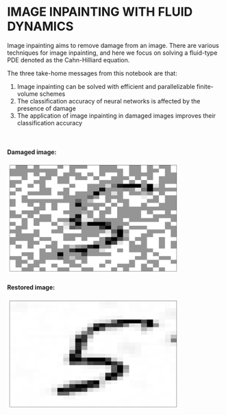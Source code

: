 # IMAGE INPAINTING WITH FLUID DYNAMICS

Image inpainting aims to remove damage from an image. There are various techniques for image inpainting, and here we focus on solving a fluid-type PDE denoted as the Cahn-Hilliard equation.

The three take-home messages from this notebook are that:

1. Image inpainting can be solved with efficient and parallelizable finite-volume schemes
2. The classification accuracy of neural networks is affected by the presence of damage 
3. The application of image inpainting in damaged images improves their classification accuracy

<p>&nbsp;</p>

#### Damaged image:
<img src="images/damage_23.png" alt="drawing" width="400">

#### Restored image:
<img src="images/inpainting_23.png" alt="drawing" width="400" >
